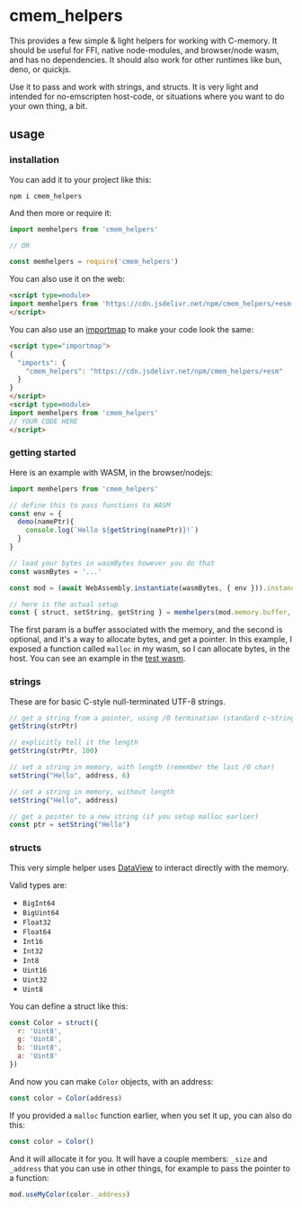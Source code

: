 # cmem_helpers

This provides a few simple & light helpers for working with C-memory. It should be useful for FFI, native node-modules, and browser/node wasm, and has no dependencies. It should also work for other runtimes like bun, deno, or quickjs.

Use it to pass and work with strings, and structs. It is very light and intended for no-emscripten host-code, or situations where you want to do your own thing, a bit.


## usage

### installation

You can add it to your project like this:

```
npm i cmem_helpers
```

And then more or require it:

```js
import memhelpers from 'cmem_helpers'

// OR

const memhelpers = require('cmem_helpers')
```

You can also use it on the web:

```html
<script type=module>
import memhelpers from 'https://cdn.jsdelivr.net/npm/cmem_helpers/+esm'
</script>
```

You can also use an [importmap](https://developer.mozilla.org/en-US/docs/Web/HTML/Element/script/type/importmap) to make your code look the same:

```html
<script type="importmap">
{
  "imports": {
    "cmem_helpers": "https://cdn.jsdelivr.net/npm/cmem_helpers/+esm"
  }
}
</script>
<script type=module>
import memhelpers from 'cmem_helpers'
// YOUR CODE HERE
</script>
```

### getting started

Here is an example with WASM, in the browser/nodejs:

```js
import memhelpers from 'cmem_helpers'

// define this to pass functions to WASM
const env = {
  demo(namePtr){
    console.log(`Hello ${getString(namePtr)}!`)
  }
}

// load your bytes in wasmBytes however you do that
const wasmBytes = '...'

const mod = (await WebAssembly.instantiate(wasmBytes, { env })).instance.exports

// here is the actual setup
const { struct, setString, getString } = memhelpers(mod.memory.buffer, mod.malloc)
```

The first param is a buffer associated with the memory, and the second is optional, and it's a way to allocate bytes, and get a pointer. In this example, I exposed a function called `malloc` in my wasm, so I can allocate bytes, in the host. You can see an example in the [test wasm](src/wasm/).

### strings

These are for basic C-style null-terminated UTF-8 strings.

```js
// get a string from a pointer, using /0 termination (standard c-string)
getString(strPtr)

// explicitly tell it the length
getString(strPtr, 100)

// set a string in memory, with length (remember the last /0 char)
setString("Hello", address, 6)

// set a string in memory, without length
setString("Hello", address)

// get a pointer to a new string (if you setup malloc earlier)
const ptr = setString("Hello")
```


### structs

This very simple helper uses [DataView](https://developer.mozilla.org/en-US/docs/Web/JavaScript/Reference/Global_Objects/DataView) to interact directly with the memory.

Valid types are:

- `BigInt64`
- `BigUint64`
- `Float32`
- `Float64`
- `Int16`
- `Int32`
- `Int8`
- `Uint16`
- `Uint32`
- `Uint8`

You can define a struct like this:

```js
const Color = struct({
  r: 'Uint8',
  g: 'Uint8',
  b: 'Uint8',
  a: 'Uint8'
})
```

And now you can make `Color` objects, with an address:

```js
const color = Color(address)
```

If you provided a `malloc` function earlier, when you set it up, you can also do this:

```js
const color = Color()
```

And it will allocate it for you. It will have a couple members: `_size` and `_address` that you can use in other things, for example to pass the pointer to a function:

```js
mod.useMyColor(color._address)
```



